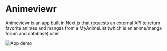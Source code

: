 # Animeviewr

Animeviewr is an app built in Next.js that requests an external API to return favorite animes and mangas from a MyAnimeList (which is an anime/manga forum and database) user

![App demo](https://github.com/junnmu/animeviewr/tree/main/assets/demo.png?raw=true)